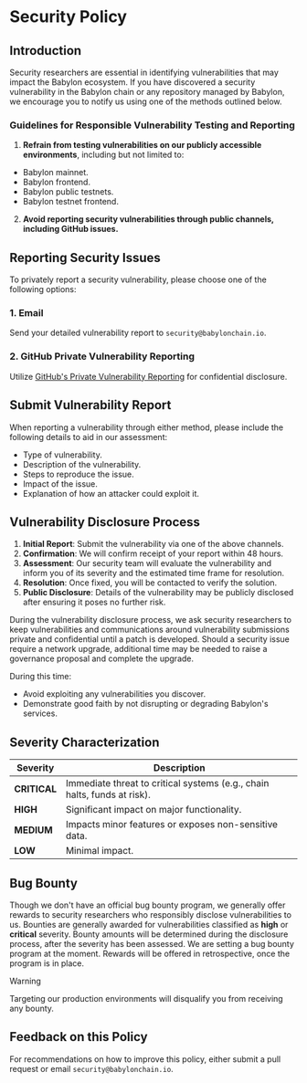 # Security Policy

## Introduction

Security researchers are essential in identifying vulnerabilities that may impact the Babylon ecosystem.
If you have discovered a security vulnerability in the Babylon chain or any repository managed by Babylon,
we encourage you to notify us using one of the methods outlined below.

### Guidelines for Responsible Vulnerability Testing and Reporting

1. **Refrain from testing vulnerabilities on our publicly accessible environments**, including but not limited to:
  - Babylon mainnet.
  - Babylon frontend.
  - Babylon public testnets.
  - Babylon testnet frontend.
2. **Avoid reporting security vulnerabilities through public channels, including GitHub issues.**

## Reporting Security Issues

To privately report a security vulnerability, please choose one of the following options:

### 1. Email

Send your detailed vulnerability report to `security@babylonchain.io`.

### 2. GitHub Private Vulnerability Reporting

Utilize [GitHub's Private Vulnerability Reporting](https://github.com/babylonchain/babylon/security/advisories/new)
for confidential disclosure.

## Submit Vulnerability Report

When reporting a vulnerability through either method, please include the following details to aid in our assessment:

- Type of vulnerability.
- Description of the vulnerability.
- Steps to reproduce the issue.
- Impact of the issue.
- Explanation of how an attacker could exploit it.

## Vulnerability Disclosure Process

1. **Initial Report**: Submit the vulnerability via one of the above channels.
2. **Confirmation**: We will confirm receipt of your report within 48 hours.
3. **Assessment**: Our security team will evaluate the vulnerability and inform you of its severity and the estimated
   time frame for resolution.
4. **Resolution**: Once fixed, you will be contacted to verify the solution.
5. **Public Disclosure**: Details of the vulnerability may be publicly disclosed after ensuring it poses no further risk.

During the vulnerability disclosure process, we ask security researchers to keep vulnerabilities and communications
around vulnerability submissions private and confidential until a patch is developed. Should a security issue require
a network upgrade, additional time may be needed to raise a governance proposal and complete the upgrade.

During this time:

- Avoid exploiting any vulnerabilities you discover.
- Demonstrate good faith by not disrupting or degrading Babylon's services.

## Severity Characterization

| Severity     | Description                                                              |
|--------------|--------------------------------------------------------------------------|
| **CRITICAL** | Immediate threat to critical systems (e.g., chain halts, funds at risk). |
| **HIGH**     | Significant impact on major functionality.                               |
| **MEDIUM**   | Impacts minor features or exposes non-sensitive data.                    |
| **LOW**      | Minimal impact.                                                          |

## Bug Bounty

Though we don't have an official bug bounty program, we generally offer rewards to security researchers who responsibly
disclose vulnerabilities to us. Bounties are generally awarded for vulnerabilities classified as **high** or
**critical** severity. Bounty amounts will be determined during the disclosure process, after the severity has been
assessed.
We are setting a bug bounty program at the moment. Rewards will be offered in retrospective, once the program is in
place.

> [!WARNING]
> Targeting our production environments will disqualify you from receiving any bounty.

## Feedback on this Policy

For recommendations on how to improve this policy, either submit a pull request or email `security@babylonchain.io`.
